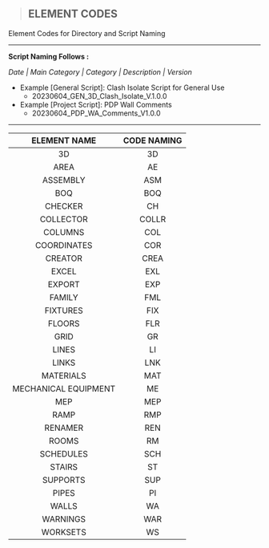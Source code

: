 > ## **ELEMENT CODES**
Element Codes for Directory and Script Naming

----------------------------------------------------------

**Script Naming Follows :**

*Date | Main Category | Category | Description | Version*

- Example [General Script]: Clash Isolate Script for General Use
    - 20230604_GEN_3D_Clash_Isolate_V.1.0.0
- Example [Project Script]: PDP Wall Comments
    - 20230604_PDP_WA_Comments_V1.0.0

----------------------------------------------------------

| ELEMENT NAME | CODE NAMING |
| :--: | :--: |
| 3D | 3D |
| AREA | AE |
| ASSEMBLY | ASM |
| BOQ | BOQ |
| CHECKER | CH |
| COLLECTOR | COLLR |
| COLUMNS | COL |
| COORDINATES | COR |
| CREATOR | CREA |
| EXCEL | EXL |
| EXPORT | EXP |
| FAMILY | FML |
| FIXTURES | FIX |
| FLOORS | FLR |
| GRID | GR|
| LINES |  LI |
| LINKS | LNK |
| MATERIALS | MAT |
| MECHANICAL EQUIPMENT| ME |
| MEP | MEP |
| RAMP | RMP |
| RENAMER | REN |
| ROOMS | RM |
| SCHEDULES | SCH |
| STAIRS | ST |
| SUPPORTS | SUP | 
| PIPES | PI |
| WALLS | WA |
| WARNINGS | WAR |
| WORKSETS | WS |